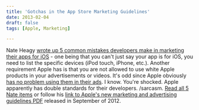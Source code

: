 ```yaml
---
title: 'Gotchas in the App Store Marketing Guidelines'
date: 2013-02-04
draft: false
tags: [Apple, Marketing]

---
```


Nate Heagy [wrote up 5 common mistakes developers make in marketing their apps for iOS](http://heagy.com/2013/02/04/app-store-marketing-guidelines/) - one being that you can't just say your app is for iOS, you need to list the specific devices (iPod touch, iPhone, etc.). Another requirement Apple has is that you are not allowed to use white Apple products in your advertisements or videos. It's odd since Apple obviously [has no problem using them in their ads](http://www.youtube.com/watch?v=fdmkhzGD-ZA). I know. You're shocked. Apple apparently has double standards for their developers. /sarcasm. [Read all 5 Nate items](http://heagy.com/2013/02/04/app-store-marketing-guidelines/) or follow his [link to Apple's new marketing and advertising guidelines PDF](https://developer.apple.com/appstore/AppStoreMarketingGuidelines.pdf) released in September of 2012.